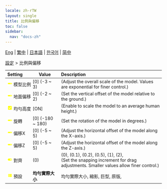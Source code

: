 ```yaml
---
locale: zh-rTW
layout: single
title: 比例與偏移
toc: false
sidebar:
  nav: "docs-zh"
---
```

[Eng](/dancexr/menu/2025.4/actor/scale_&_offset) | [繁中](/tw/dancexr/menu/2025.4/actor/scale_&_offset) | [日本語](/jp/dancexr/menu/2025.4/actor/scale_&_offset) | [한국어](/kr/dancexr/menu/2025.4/actor/scale_&_offset) | [简中](/zh/dancexr/menu/2025.4/actor/scale_&_offset)

[設定](../menu#設定) > 比例與偏移



| Setting | Value | Description |
| :--- | --- | :--- |
|<nobr>![slider icon](/images/icon/ic_slider.png) 模型比例</nobr>| [0] (-3 ~ 3) | (Adjust the overall scale of the model. Values are exponential for finer control.)
|<nobr>![slider icon](/images/icon/ic_slider.png) 地面偏移</nobr>| [0] (-2 ~ 2) | (Set the vertical offset of the model relative to the ground.)
|<nobr>![check_on icon](/images/icon/ic_check_on.png) 均勻高度</nobr>| [ON] | (Enable to scale the model to an average human height.)
|<nobr>![slider icon](/images/icon/ic_slider.png) 旋轉</nobr>| [0] (-180 ~ 180) | (Set the rotation of the model in degrees.)
|<nobr>![slider icon](/images/icon/ic_slider.png) 偏移X</nobr>| [0] (-5 ~ 5) | (Adjust the horizontal offset of the model along the X-axis.)
|<nobr>![slider icon](/images/icon/ic_slider.png) 偏移Z</nobr>| [0] (-5 ~ 5) | (Adjust the horizontal offset of the model along the Z-axis.)
|<nobr>![toggle_on icon](/images/icon/ic_toggle_on.png) 對齊</nobr>| (0) | (0), (0.1), (0.2), (0.5), (1), (2), <br/>(Set the snapping increment for drag adjustments. Smaller values allow finer control.)
|<nobr>![list icon](/images/icon/ic_list.png) 預設</nobr>| **均勻實際大小** | 均勻實際大小, 縮影, 巨型, 原版,  |
